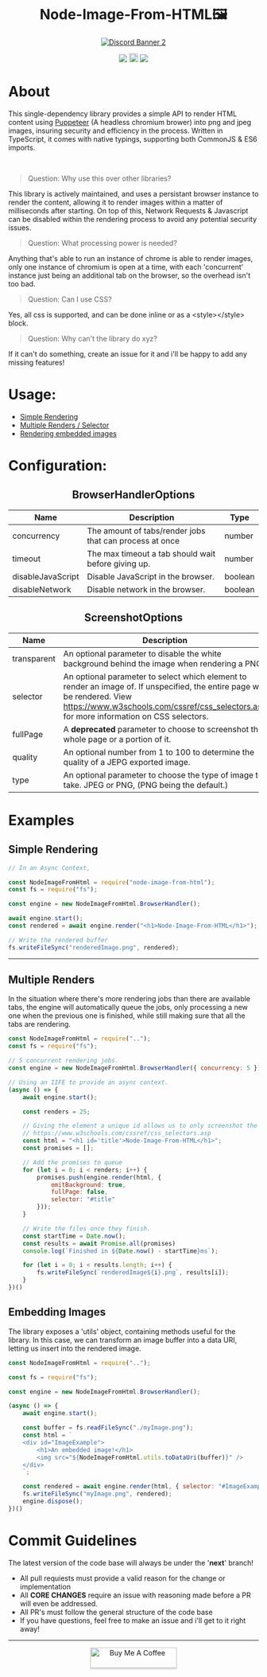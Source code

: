 <h1 align="center">Node-Image-From-HTML🖼️</h1>
<p align="center">
    <a href="https://discord.gg/tamVs2Ujrf">
        <img src="https://discordapp.com/api/guilds/769020183540400128/widget.png?style=banner2" alt="Discord Banner 2"/>
    </a>
    <div align="center">
        <img src="https://img.shields.io/bundlephobia/min/node-image-from-html">
        <a href="https://badge.fury.io/js/node-image-from-html"><img src="https://badge.fury.io/js/node-image-from-html.svg" alt="npm version" height="18"></a>
        <img src="https://img.shields.io/npm/dw/node-image-from-html">
    </div>
</p>

# About

This single-dependency library provides a simple API to render HTML content using <a href="https://github.com/puppeteer/puppeteer">Puppeteer</a> (A headless chromium brower) into png and jpeg images, insuring security and efficiency in the process. Written in TypeScript, it comes with native typings, supporting both CommonJS & ES6 imports.

&nbsp;
> Question: Why use this over other libraries?

This library is actively maintained, and uses a persistant browser instance to render the content, allowing it to render images within a matter of milliseconds after starting. On top of this, Network Requests & Javascript can be disabled within the rendering process to avoid any potential security issues.

> Question: What processing power is needed?

Anything that's able to run an instance of chrome is able to render images, only one instance of chromium is open at a time, with each 'concurrent' instance just being an additional tab on the browser, so the overhead isn't too bad.

> Question: Can I use CSS?

Yes, all css is supported, and can be done inline or as a \<style>\</style> block.

> Question: Why can't the library do xyz?

If it can't do something, create an issue for it and i'll be happy to add any missing features! 

# Usage:
<p>
    <ul>
        <li>
            <a href = "#Simple-Rendering">Simple Rendering</a>
        </li>
        <li>
            <a href = "#Multiple-Renders">Multiple Renders / Selector</a>
        </li>
        <li>
            <a href = "#Embedding-Images">Rendering embedded images</a>
        </li>
    </ul>
</p>

# Configuration:

<h2 align="center">BrowserHandlerOptions</h2>
<p align="center">

| Name        | Description                                             | Type   |
|-------------|---------------------------------------------------------|--------|
| concurrency | The amount of tabs/render jobs that can process at once | number |
| timeout     | The max timeout a tab should wait before giving up.     | number |
| disableJavaScript | Disable JavaScript in the browser.                | boolean |
| disableNetwork | Disable network in the browser.                     | boolean |
</p>

<h2 align="center">ScreenshotOptions</h2>
<p align="center">

| Name        | Description                                                                                                                                                                                                             | Type    |
|-------------|-------------------------------------------------------------------------------------------------------------------------------------------------------------------------------------------------------------------------|---------|
| transparent | An optional parameter to disable the white background behind the image when rendering a PNG.                                                                                                                            | boolean |
| selector    | An optional parameter to select which element to render an image of. If unspecified, the entire page will be rendered. View https://www.w3schools.com/cssref/css_selectors.asp for more information on CSS selectors.   | string  |
| fullPage    | A **deprecated** parameter to choose to screenshot the whole page or a portion of it.                                                                                                                                   | boolean |
| quality     | An optional number from 1 to 100 to determine the quality of a JEPG exported image.                                                                                                                                     | number  |
| type        | An optional parameter to choose the type of image to take. JPEG or PNG, (PNG being the default.)                                                                                                                        | string  |
</p>

# Examples

## Simple Rendering
```js
// In an Async Context,

const NodeImageFromHtml = require("node-image-from-html");
const fs = require("fs");

const engine = new NodeImageFromHtml.BrowserHandler();

await engine.start();
const rendered = await engine.render("<h1>Node-Image-From-HTML</h1>");

// Write the rendered buffer
fs.writeFileSync("renderedImage.png", rendered);
```
<hr>

## Multiple Renders
In the situation where there's more rendering jobs than there are available tabs, the engine will automatically queue the jobs, only processing a new one when the previous one is finished, while still making sure that all the tabs are rendering.

```js
const NodeImageFromHtml = require("..");
const fs = require("fs");

// 5 concurrent rendering jobs. 
const engine = new NodeImageFromHtml.BrowserHandler({ concurrency: 5 });

// Using an IIFE to provide an async context.
(async () => {
    await engine.start();

    const renders = 25;

    // Giving the element a unique id allows us to only screenshot the element using a CSS selector,
    // https://www.w3schools.com/cssref/css_selectors.asp
    const html = "<h1 id='title'>Node-Image-From-HTML</h1>";
    const promises = [];

    // Add the promises to queue
    for (let i = 0; i < renders; i++) {
        promises.push(engine.render(html, {
            omitBackground: true,
            fullPage: false,
            selector: "#title"
        }));
    }

    // Write the files once they finish.
    const startTime = Date.now();
    const results = await Promise.all(promises)
    console.log(`Finished in ${Date.now() - startTime}ms`);

    for (let i = 0; i < results.length; i++) {
        fs.writeFileSync(`renderedImage${i}.png`, results[i]);
    }
})()
```

## Embedding Images
The library exposes a 'utils' object, containing methods useful for the library. In this case, we can transform an image buffer into a data URI, letting us insert into the rendered image.
```js
const NodeImageFromHtml = require("..");

const fs = require("fs");

const engine = new NodeImageFromHtml.BrowserHandler();

(async () => {
    await engine.start();

    const buffer = fs.readFileSync("./myImage.png");
    const html = `
    <div id="ImageExample">
        <h1>An embedded image!</h1>
        <img src="${NodeImageFromHtml.utils.toDataUri(buffer)}" />
    </div>
    `;

    const rendered = await engine.render(html, { selector: "#ImageExample" });
    fs.writeFileSync("myImage.png", rendered);
    engine.dispose();
})()
```
# Commit Guidelines

The latest version of the code base will always be under the '**next**' branch!

- All pull requiests must provide a valid reason for the change or implementation
- All **CORE CHANGES** require an issue with reasoning made before a PR will even be addressed.
- All PR's must follow the general structure of the code base
- If you have questions, feel free to make an issue and i'll get to it right away!

<hr>
<div style="text-align: center">
<a href="https://www.buymeacoffee.com/ether" target="_blank"><img src="https://www.buymeacoffee.com/assets/img/custom_images/orange_img.png" alt="Buy Me A Coffee" style="height: 41px !important;width: 174px !important;box-shadow: 0px 3px 2px 0px rgba(190, 190, 190, 0.5) !important;-webkit-box-shadow: 0px 3px 2px 0px rgba(190, 190, 190, 0.5) !important;" ></a>
</div>
